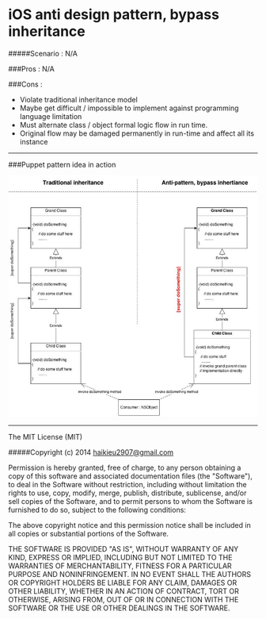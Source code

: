 iOS anti design pattern, bypass inheritance
=======================

#####Scenario : N/A

###Pros : N/A

###Cons : 

+ Violate traditional inheritance model
+ Maybe get difficult / impossible to implement against programming language limitation
+ Must alternate class / object formal logic flow in run time.
+ Original flow may be damaged permanently in run-time and affect all its instance


------------------------------

###Puppet pattern idea in action

[logo]: https://raw.githubusercontent.com/haikieu/iOS-anti-pattern-bypass/master/ios-anti-pattern-bypass.jpg
![alt iOS anti design pattern bypass inheritance](https://raw.githubusercontent.com/haikieu/iOS-anti-pattern-bypass/master/ios-anti-pattern-bypass.jpg "iOS anti design pattern bypass inheritance")




------------------------------

The MIT License (MIT)

#####Copyright (c) 2014 haikieu2907@gmail.com

Permission is hereby granted, free of charge, to any person obtaining a copy
of this software and associated documentation files (the "Software"), to deal
in the Software without restriction, including without limitation the rights
to use, copy, modify, merge, publish, distribute, sublicense, and/or sell
copies of the Software, and to permit persons to whom the Software is
furnished to do so, subject to the following conditions:

The above copyright notice and this permission notice shall be included in all
copies or substantial portions of the Software.

THE SOFTWARE IS PROVIDED "AS IS", WITHOUT WARRANTY OF ANY KIND, EXPRESS OR
IMPLIED, INCLUDING BUT NOT LIMITED TO THE WARRANTIES OF MERCHANTABILITY,
FITNESS FOR A PARTICULAR PURPOSE AND NONINFRINGEMENT. IN NO EVENT SHALL THE
AUTHORS OR COPYRIGHT HOLDERS BE LIABLE FOR ANY CLAIM, DAMAGES OR OTHER
LIABILITY, WHETHER IN AN ACTION OF CONTRACT, TORT OR OTHERWISE, ARISING FROM,
OUT OF OR IN CONNECTION WITH THE SOFTWARE OR THE USE OR OTHER DEALINGS IN THE
SOFTWARE.
